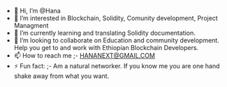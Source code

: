 - 👋 Hi, I’m @Hana
- 👀 I’m interested in Blockchain, Solidity, Comunity development, Project Managment 
- 🌱 I’m currently learning and translating Solidity documentation.
- 💞️ I’m looking to collaborate on Education and community development. Help you get to and work with Ethiopian Blockchain Developers.
- 📫 How to reach me ;- HANANEXT@GMAIL.COM
- ⚡ Fun fact: ;- Am a natural networker. If you know me you are one hand shake away from what you want.

<!---
Cribmill/Cribmill is a ✨ special ✨ repository because its `README.md` (this file) appears on your GitHub profile.
You can click the Preview link to take a look at your changes.
--->
